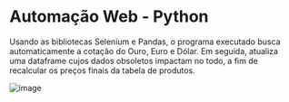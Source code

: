# Automação Web - Python 

Usando as bibliotecas Selenium e Pandas, o programa executado busca automaticamente a cotação do Ouro, Euro e Dólar. Em seguida, atualiza uma dataframe cujos dados obsoletos impactam
no todo, a fim de recalcular os preços finais da tabela de produtos.

![image](https://user-images.githubusercontent.com/78800453/128739388-eb27cef6-dc2e-4c58-9859-7143238c050d.png)

